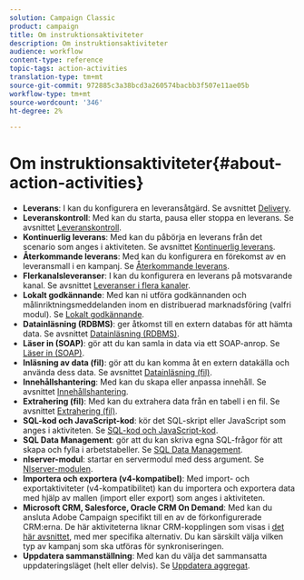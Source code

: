 ```yaml
---
solution: Campaign Classic
product: campaign
title: Om instruktionsaktiviteter
description: Om instruktionsaktiviteter
audience: workflow
content-type: reference
topic-tags: action-activities
translation-type: tm+mt
source-git-commit: 972885c3a38bcd3a260574bacbb3f507e11ae05b
workflow-type: tm+mt
source-wordcount: '346'
ht-degree: 2%

---
```



# Om instruktionsaktiviteter{#about-action-activities}

* **Leverans**: I kan du konfigurera en leveransåtgärd. Se avsnittet [Delivery](../../workflow/using/delivery.md).
* **Leveranskontroll**: Med kan du starta, pausa eller stoppa en leverans. Se avsnittet [Leveranskontroll](../../workflow/using/delivery-control.md).
* **Kontinuerlig leverans**: Med kan du påbörja en leverans från det scenario som anges i aktiviteten. Se avsnittet [Kontinuerlig leverans](../../workflow/using/continuous-delivery.md).
* **Återkommande leverans**: Med kan du konfigurera en förekomst av en leveransmall i en kampanj. Se [Återkommande leverans](../../workflow/using/recurring-delivery.md).
* **Flerkanalsleveranser**: I kan du konfigurera en leverans på motsvarande kanal. Se avsnittet [Leveranser i flera kanaler](../../workflow/using/cross-channel-deliveries.md).
* **Lokalt godkännande**: Med kan ni utföra godkännanden och målinriktningsmeddelanden inom en distribuerad marknadsföring (valfri modul). Se [Lokalt godkännande](../../workflow/using/local-approval.md).
* **Datainläsning (RDBMS)**: ger åtkomst till en extern databas för att hämta data. Se avsnittet [Datainläsning (RDBMS)](../../workflow/using/data-loading--rdbms-.md).
* **Läser in (SOAP)**: gör att du kan samla in data via ett SOAP-anrop. Se [Läser in (SOAP)](../../workflow/using/loading--soap-.md).
* **Inläsning av data (fil)**: gör att du kan komma åt en extern datakälla och använda dess data. Se avsnittet [Datainläsning (fil)](../../workflow/using/data-loading--file-.md).
* **Innehållshantering**: Med kan du skapa eller anpassa innehåll. Se avsnittet [Innehållshantering](../../workflow/using/content-management.md).
* **Extrahering (fil)**: Med kan du extrahera data från en tabell i en fil. Se avsnittet [Extrahering (fil)](../../workflow/using/extraction--file-.md).
* **SQL-kod och JavaScript-kod**: kör det SQL-skript eller JavaScript som anges i aktiviteten. Se [SQL-kod och JavaScript-kod](../../workflow/using/sql-code-and-javascript-code.md).
* **SQL Data Management**: gör att du kan skriva egna SQL-frågor för att skapa och fylla i arbetstabeller. Se [SQL Data Management](../../workflow/using/sql-data-management.md).
* **nlserver-modul**: startar en servermodul med dess argument. Se [Nlserver-modulen](../../workflow/using/nlserver-module.md).
* **Importera och exportera (v4-kompatibel)**: Med import- och exportaktiviteter (v4-kompatibilitet) kan du importera och exportera data med hjälp av mallen (import eller export) som anges i aktiviteten.
* **Microsoft CRM, Salesforce, Oracle CRM On Demand**: Med kan du ansluta Adobe Campaign specifikt till en av de förkonfigurerade CRM:erna. De här aktiviteterna liknar CRM-kopplingen som visas i [det här avsnittet](../../workflow/using/crm-connector.md), med mer specifika alternativ. Du kan särskilt välja vilken typ av kampanj som ska utföras för synkroniseringen.
* **Uppdatera sammanställning**: Med kan du välja det sammansatta uppdateringsläget (helt eller delvis). Se [Uppdatera aggregat](../../workflow/using/update-aggregate.md).
